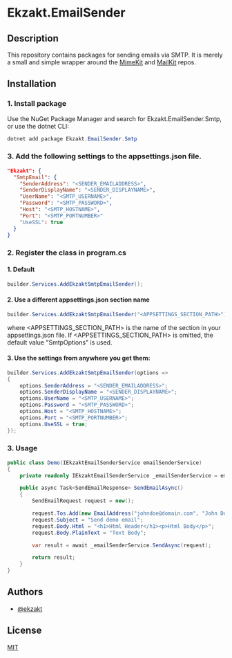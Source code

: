 # Ekzakt.EmailSender


## Description
This repository contains packages for sending emails via SMTP. It is merely a small and simple wrapper around
the [MimeKit](https://github.com/jstedfast/MimeKit) and [MailKit](https://github.com/jstedfast/MailKit) repos.


## Installation


### 1. Install package
Use the NuGet Package Manager and search for Ekzakt.EmailSender.Smtp, or use the dotnet CLI:
``` C#
dotnet add package Ekzakt.EmailSender.Smtp
```


### 3. Add the following settings to the appsettings.json file.
```json
"Ekzakt": {
  "SmtpEmail": {
    "SenderAddress": "<SENDER_EMAILADDRESS>",
    "SenderDisplayName": "<SENDER_DISPLAYNAME>",
    "UserName": "<SMTP_USERNAME>",
    "Password": "<SMTP_PASSWORD>",
    "Host": "<SMTP_HOSTNAME>",
    "Port": "<SMTP_PORTNUMBER>"
    "UseSSL": true
  }
}
```


### 2. Register the class in program.cs


#### 1. Default
``` C#
builder.Services.AddEkzaktSmtpEmailSender();
```


#### 2. Use a different appsettings.json section name
``` C#
builder.Services.AddEkzaktSmtpEmailSender("<APPSETTINGS_SECTION_PATH>");
```
where <APPSETTINGS_SECTION_PATH> is the name of the section in your appsettings.json file.
If <APPSETTINGS_SECTION_PATH> is omitted, the default value "SmtpOptions" is used.


#### 3. Use the settings from anywhere you get them:
``` C#
builder.Services.AddEkzaktSmtpEmailSender(options =>
{
    options.SenderAddress = "<SENDER_EMAILADDRESS>";
    options.SenderDisplayName = "<SENDER_DISPLAYNAME>";
    options.UserName = "<SMTP_USERNAME>";
    options.Password = "<SMTP_PASSWORD>";
    options.Host = "<SMTP_HOSTNAME>";
    options.Port = "<SMTP_PORTNUMBER>";
    options.UseSSL = true;
});
```


### 3. Usage
``` C#
public class Demo(IEkzaktEmailSenderService emailSenderService)
{
    private readonly IEkzaktEmailSenderService _emailSenderService = emailSenderService;

    public async Task<SendEmailResponse> SendEmailAsync()
    {
        SendEmailRequest request = new();

        request.Tos.Add(new EmailAddress("johndoe@domain.com", "John Doe"));
        request.Subject = "Send demo email";
        request.Body.Html = "<h1>Html Header</h1><p>Html Body</p>";
        request.Body.PlainText = "Text Body";

        var result = await _emailSenderService.SendAsync(request);

        return result;
    }
}
```


## Authors
- [@ekzakt](https://www.github.com/ekzakt)



## License
[MIT](https://choosealicense.com/licenses/mit/)
